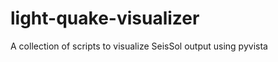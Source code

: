 light-quake-visualizer
======================
A collection of scripts to visualize SeisSol output using pyvista
